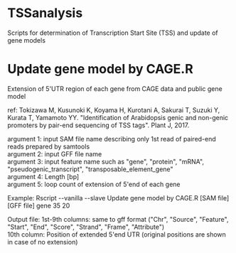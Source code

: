 # TSSanalysis
  Scripts for determination of Transcription Start Site (TSS) and update of gene models


# Update gene model by CAGE.R <br>
  Extension of 5'UTR region of each gene from CAGE data and public gene model
  
  ref: Tokizawa M, Kusunoki K, Koyama H, Kurotani A, Sakurai T, Suzuki Y, Kurata T, Yamamoto YY. "Identification of Arabidopsis genic and non-genic promoters by pair-end sequencing of TSS tags". Plant J, 2017.
  
  argument 1: input SAM file name describing only 1st read of paired-end reads prepared by samtools <br>
  argument 2: input GFF file name <br>
  argument 3: input feature name such as "gene", "protein", "mRNA", "pseudogenic_transcript", "transposable_element_gene" <br>
  argument 4: Length [bp] <br>
  argument 5: loop count of extension of 5'end of each gene <br>

  Example: 
  Rscript --vanilla --slave Update gene model by CAGE.R [SAM file] [GFF file] gene 35 20

  Output file:
  1st-9th columns: same to gff format ("Chr", "Source", "Feature", "Start", "End", "Score", "Strand", "Frame", "Attribute") <br>
  10th column: Position of extended 5'end UTR (original positions are shown in case of no extension)
